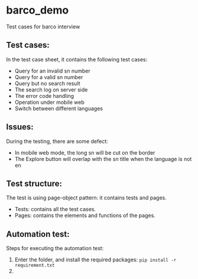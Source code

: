 # barco_demo
 Test cases for barco interview
 
## Test cases:  
In the test case sheet, it contains the following test cases:   
- Query for an invalid sn number  
- Query for a valid sn number  
- Query but no search result
- The search log on server side  
- The error code handling  
- Operation under mobile web
- Switch between different languages
 
## Issues:  
During the testing, there are some defect:
- In mobile web mode, the long sn will be cut on the border  
- The Explore button will overlap with the sn title when the language is not en  
 
## Test structure:
The test is using page-object pattern: it contains tests and pages.  
- Tests: contains all the test cases.  
- Pages: contains the elements and functions of the pages. 

## Automation test:  
Steps for executing the automation test:  
1. Enter the folder, and install the required packages: `pip install -r requirement.txt`  
2. 
